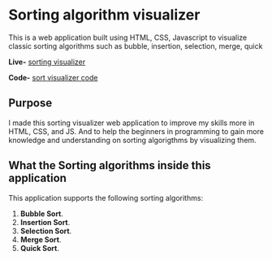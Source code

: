 # Sorting algorithm visualizer

This is a web application built using HTML, CSS, Javascript to visualize classic sorting algorithms such as bubble, insertion, selection, merge, quick 

**Live-** [sorting visualizer]() 

**Code-** [sort visualizer code](https://github.com/Prayasdwivedi916)

## Purpose

I made this sorting visualizer web application to improve my skills more in
HTML, CSS, and JS. And to help the beginners in programming to gain more knowledge and understanding on sorting algorigthms by visualizing them.

## What the Sorting algorithms inside this application

This application supports the following sorting algorithms:

1. **Bubble Sort**.
2. **Insertion Sort**.
3. **Selection Sort**.
4. **Merge Sort**.
5. **Quick Sort**.
